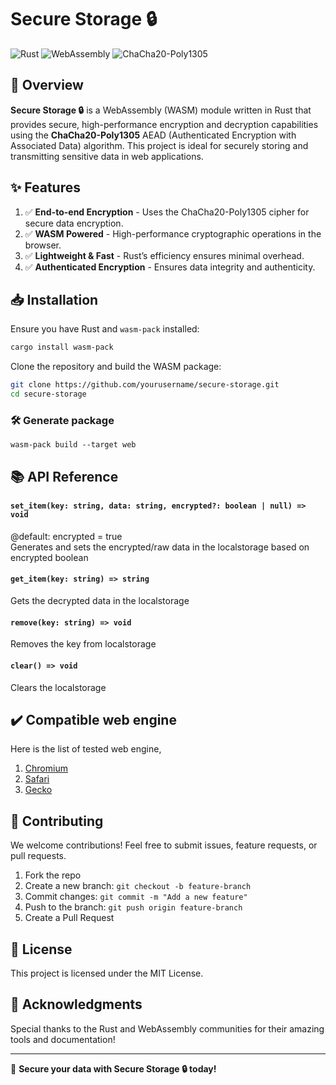# Secure Storage 🔒

![Rust](https://img.shields.io/badge/Rust-%23dea584?style=for-the-badge&logo=rust&logoColor=white)
![WebAssembly](https://img.shields.io/badge/WebAssembly-%237864BE?style=for-the-badge&logo=webassembly&logoColor=white)
![ChaCha20-Poly1305](https://img.shields.io/badge/Encryption-ChaCha20--Poly1305-blueviolet)

## 🚀 Overview
**Secure Storage 🔒** is a WebAssembly (WASM) module written in Rust that provides secure, high-performance encryption and decryption capabilities using the **ChaCha20-Poly1305** AEAD (Authenticated Encryption with Associated Data) algorithm. This project is ideal for securely storing and transmitting sensitive data in web applications.

## ✨ Features
1. ✅ **End-to-end Encryption** - Uses the ChaCha20-Poly1305 cipher for secure data encryption.
2. ✅ **WASM Powered** - High-performance cryptographic operations in the browser.
3. ✅ **Lightweight & Fast** - Rust’s efficiency ensures minimal overhead.
4. ✅ **Authenticated Encryption** - Ensures data integrity and authenticity.

## 📥 Installation
Ensure you have Rust and `wasm-pack` installed:

```sh
cargo install wasm-pack
```

Clone the repository and build the WASM package:

```sh
git clone https://github.com/yourusername/secure-storage.git
cd secure-storage
```
### 🛠️ Generate package
```Sh
wasm-pack build --target web 
```

## 📚 API Reference
#### `set_item(key: string, data: string, encrypted?: boolean | null) => void`
@default: encrypted = true </br>
Generates and sets the encrypted/raw data in the localstorage based on encrypted boolean

#### `get_item(key: string) => string`
Gets the decrypted data in the localstorage

#### `remove(key: string) => void`
Removes the key from localstorage

#### `clear() => void`
Clears the localstorage

## ✔️ Compatible web engine
Here is the list of tested web engine,
1. [Chromium](https://en.wikipedia.org/wiki/V8_(JavaScript_engine))
2. [Safari](https://en.wikipedia.org/wiki/Safari_(web_browser))
3. [Gecko](https://en.wikipedia.org/wiki/Gecko_(software))

## 🤝 Contributing
We welcome contributions! Feel free to submit issues, feature requests, or pull requests.

1. Fork the repo
2. Create a new branch: `git checkout -b feature-branch`
3. Commit changes: `git commit -m "Add a new feature"`
4. Push to the branch: `git push origin feature-branch`
5. Create a Pull Request

## 📜 License
This project is licensed under the MIT License.

## 🙌 Acknowledgments
Special thanks to the Rust and WebAssembly communities for their amazing tools and documentation!

---

🚀 **Secure your data with Secure Storage 🔒 today!**
